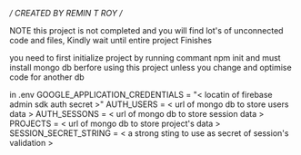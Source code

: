 */ CREATED BY REMIN T ROY /*

NOTE this project is not completed and you will find lot's of unconnected code and files, Kindly wait until entire project Finishes 

you need to first initialize project by running commant npm init
and must install mongo db berfore using this project unless you change and optimise code for another db

in .env
     GOOGLE_APPLICATION_CREDENTIALS  = "< locatin of firebase admin sdk auth secret >"
     AUTH_USERS = < url of mongo db to store users data >
     AUTH_SESSONS = < url of mongo db to store session data >
     PROJECTS = < url of mongo db to store project's data >
     SESSION_SECRET_STRING = < a strong sting to use as secret of session's validation >